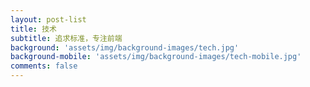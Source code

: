 ```yaml
---
layout: post-list
title: 技术
subtitle: 追求标准，专注前端
background: 'assets/img/background-images/tech.jpg'
background-mobile: 'assets/img/background-images/tech-mobile.jpg'
comments: false
---
```

